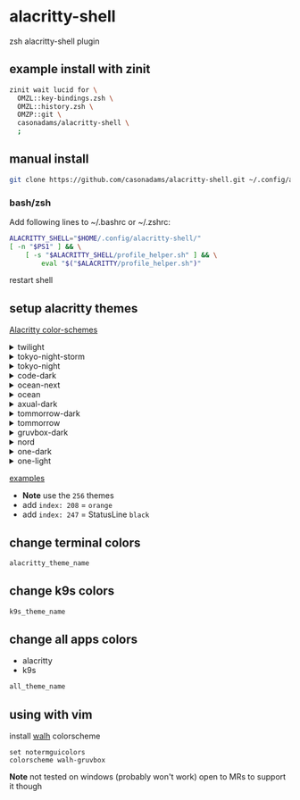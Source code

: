 # alacritty-shell

zsh alacritty-shell plugin

## example install with zinit

```zsh
zinit wait lucid for \
  OMZL::key-bindings.zsh \
  OMZL::history.zsh \
  OMZP::git \
  casonadams/alacritty-shell \
  ;
```

## manual install

```sh
git clone https://github.com/casonadams/alacritty-shell.git ~/.config/alacritty-shell
```

### bash/zsh

Add following lines to ~/.bashrc or ~/.zshrc:

```sh
ALACRITTY_SHELL="$HOME/.config/alacritty-shell/"
[ -n "$PS1" ] && \
    [ -s "$ALACRITTY_SHELL/profile_helper.sh" ] && \
        eval "$("$ALACRITTY/profile_helper.sh")"
```

restart shell

## setup alacritty themes

[Alacritty color-schemes](https://github.com/alacritty/alacritty/wiki/Color-schemes)

<details>
<summary>twilight</summary>
<p>

```yml
schemes:
  twilight: &twilight
    primary:
      background: "#141414"
      foreground: "#e0e0e0"
    bright:
      black: "#262626"
      blue: "#44474a"
      cyan: "#778385"
      green: "#afb97a"
      magenta: "#b4be7c"
      red: "#c06d44"
      yellow: "#c2a86c"
      white: "#ffffd4"
    normal:
      black: "#141414"
      blue: "#44474a"
      cyan: "#778385"
      green: "#afb97a"
      magenta: "#b4be7c"
      red: "#c06d44"
      yellow: "#c2a86c"
      white: "#e0e0e0"
    indexed_colors:
      - { index: 208, color: "0xcc9966" }
      - { index: 247, color: "0x212121" }
colors: *twilight
```

</p>
</details>

<details>
<summary>tokyo-night-storm</summary>
<p>

```yml
schemes:
  tokyo-night-storm: &tokyo-night-storm
    primary:
      background: "0x24283b"
      foreground: "0xa9b1d6"
    normal:
      black: "0x32344a"
      red: "0xf7768e"
      green: "0x9ece6a"
      yellow: "0xe0af68"
      blue: "0x7aa2f7"
      magenta: "0xad8ee6"
      cyan: "0x449dab"
      white: "0x9699a8"
    bright:
      black: "0x444b6a"
      red: "0xf7768e"
      green: "0x9ece6a"
      yellow: "0xe0af68"
      blue: "0x7aa2f7"
      magenta: "0xad8ee6"
      cyan: "0x449dab"
      white: "0xacb0d0"
    indexed_colors:
      - { index: 208, color: "0xFF9E64" }
      - { index: 247, color: "0x282d42" }
colors: *tokyo-night-storm
```

</p>
</details>

<details>
<summary>tokyo-night</summary>
<p>

```yml
schemes:
  tokyo-night: &tokyo-night
    primary:
      background: "0x1a1b26"
      foreground: "0xa9b1d6"
    normal:
      black: "0x32344a"
      red: "0xf7768e"
      green: "0x9ece6a"
      yellow: "0xe0af68"
      blue: "0x7aa2f7"
      magenta: "0xad8ee6"
      cyan: "0x449dab"
      white: "0x787c99"
    bright:
      black: "0x444b6a"
      red: "0xf7768e"
      green: "0x9ece6a"
      yellow: "0xe0af68"
      blue: "0x7aa2f7"
      magenta: "0xad8ee6"
      cyan: "0x449dab"
      white: "0xacb0d0"
    indexed_colors:
      - { index: 208, color: "0xFF9E64" }
      - { index: 247, color: "0x232433" }
colors: *tokyo-night
```

</p>
</details>

<details>
<summary>code-dark</summary>
<p>

```yml
schemes:
  code-dark: &code-dark
    primary:
      background: "#1e1e1e"
      foreground: "#c6c6c6"
    normal:
      black: "#383838"
      red: "#df1426"
      green: "#00c073"
      yellow: "#e4e700"
      blue: "#0072cf"
      magenta: "#cc2bc2"
      cyan: "#00aad1"
      white: "#e5e5e5"
    bright:
      black: "#666666"
      red: "#df1426"
      green: "#00c073"
      yellow: "#e4e700"
      blue: "#0072cf"
      magenta: "#cc2bc2"
      cyan: "#00aad1"
      white: "#e0e0e0"
    indexed_colors:
      - { index: 208, color: "0xDF6526" }
      - { index: 247, color: "0x2b2b2b" }
colors: *code-dark
```

</p>
</details>

<details>
<summary>ocean-next</summary>
<p>

```yml
schemes:
  ocean-next: &ocean-next
    primary:
      background: "0x1b2b34"
      foreground: "0xc0c5ce"
    cursor:
      text: "0x1b2b34"
      cursor: "0xc0c5ce"
    normal:
      black: "0x1b2b34"
      red: "0xec5f67"
      green: "0x99c794"
      yellow: "0xfac863"
      blue: "0x6699cc"
      magenta: "0xc594c5"
      cyan: "0x5fb3b3"
      white: "0xc0c5ce"
    bright:
      black: "0x65737e"
      red: "0xec5f67"
      green: "0x99c794"
      yellow: "0xfac863"
      blue: "0x6699cc"
      magenta: "0xc594c5"
      cyan: "0x5fb3b3"
      white: "0xd8dee9"
    indexed_colors:
      - { index: 208, color: "0xf99157" }
      - { index: 247, color: "0x343d46" }
colors: *ocean-next
```

</p>
</details>

<details>
<summary>ocean</summary>
<p>

```yml
schemes:
  ocean: &ocean
    primary:
      background: "0x2b303b"
      foreground: "0xc0c5ce"
    cursor:
      text: "0x2b303b"
      cursor: "0xc0c5ce"
    normal:
      black: "0x2b303b"
      red: "0xbf616a"
      green: "0xa3be8c"
      yellow: "0xebcb8b"
      blue: "0x8fa1b3"
      magenta: "0xb48ead"
      cyan: "0x96b5b4"
      white: "0xc0c5ce"
    bright:
      black: "0x65737e"
      red: "0xbf616a"
      green: "0xa3be8c"
      yellow: "0xebcb8b"
      blue: "0x8fa1b3"
      magenta: "0xb48ead"
      cyan: "0x96b5b4"
      white: "0xeff1f5"
    indexed_colors:
      - { index: 208, color: "0xd08770" }
      - { index: 247, color: "0x343d46" }
colors: *ocean
```

</p>
</details>

<details>
<summary>axual-dark</summary>
<p>

```yml
schemes:
  axual-dark: &axual-dark
    primary:
      background: "0x113851"
      foreground: "0xd8d7cd"
    cursor:
      text: "0x113851"
      cursor: "0xd8d7cd"
    normal:
      black: "0x113851"
      red: "0xD7595F"
      green: "0xb5bd68"
      yellow: "0xF2BF40"
      blue: "0x81a2be"
      magenta: "0xb294bb"
      cyan: "0x47B0AB"
      white: "0xd8d7cd"
    bright:
      black: "0xA99688"
      red: "0xD7595F"
      green: "0xb5bd68"
      yellow: "0xF2BF40"
      blue: "0x81a2be"
      magenta: "0xb294bb"
      cyan: "0x47B0AB"
      white: "0xfffdf1"
    indexed_colors:
      - { index: 208, color: "0xe58c4f" }
      - { index: 247, color: "0x13415e" }
colors: *axual-dark
```

</p>
</details>

<details>
<summary>tommorrow-dark</summary>
<p>

```yml
schemes:
  tomorrow-dark: &tomorrow-dark
    primary:
      background: "0x1d1f21"
      foreground: "0xc5c8c6"
    cursor:
      text: "0x1d1f21"
      cursor: "0xc5c8c6"
    normal:
      black: "0x1d1f21"
      red: "0xcc6666"
      green: "0xb5bd68"
      yellow: "0xf0c674"
      blue: "0x81a2be"
      magenta: "0xb294bb"
      cyan: "0x8abeb7"
      white: "0xc5c8c6"
    bright:
      black: "0x969896"
      red: "0xcc6666"
      green: "0xb5bd68"
      yellow: "0xf0c674"
      blue: "0x81a2be"
      magenta: "0xb294bb"
      cyan: "0x8abeb7"
      white: "0xffffff"
    indexed_colors:
      - { index: 208, color: "0xde935f" }
      - { index: 247, color: "0x282a2e" }
colors: *tomorrow-dark
```

</p>
</details>

<details>
<summary>tommorrow</summary>
<p>

```yml
schemes:
  tomorrow: &tomorrow
    primary:
      background: "0xffffff"
      foreground: "0x4d4d4c"
    cursor:
      text: "0xffffff"
      cursor: "0x4d4d4c"
    normal:
      black: "0xffffff"
      red: "0xc82829"
      green: "0x718c00"
      yellow: "0xeab700"
      blue: "0x4271ae"
      magenta: "0x8959a8"
      cyan: "0x3e999f"
      white: "0x4d4d4c"
    bright:
      black: "0x8e908c"
      red: "0xc82829"
      green: "0x718c00"
      yellow: "0xeab700"
      blue: "0x4271ae"
      magenta: "0x8959a8"
      cyan: "0x3e999f"
      white: "0x1d1f21"
    indexed_colors:
      - { index: 208, color: "0xf5871f" }
      - { index: 247, color: "0xf2f2f2" }
colors: *tomorrow
```

</p>
</details>

<details>
<summary>gruvbox-dark</summary>
<p>

```yml
schemes:
  gruvbox-dark: &gruvbox-dark
    primary:
      background: "0x282828"
      foreground: "0xd5c4a1"
    cursor:
      text: "0x282828"
      cursor: "0xd5c4a1"
    normal:
      black: "0x282828"
      red: "0xfb4934"
      green: "0xb8bb26"
      yellow: "0xfabd2f"
      blue: "0x83a598"
      magenta: "0xd3869b"
      cyan: "0x8ec07c"
      white: "0xd5c4a1"
    bright:
      black: "0x665c54"
      red: "0xfb4934"
      green: "0xb8bb26"
      yellow: "0xfabd2f"
      blue: "0x83a598"
      magenta: "0xd3869b"
      cyan: "0x8ec07c"
      white: "0xfbf1c7"
    indexed_colors:
      - { index: 208, color: "0xfe8019" }
      - { index: 247, color: "0x3c3836" }
colors: *gruvbox-dark
```

</p>
</details>

<details>
<summary>nord</summary>
<p>

```yml
schemes:
  nord: &nord
    primary:
      background: "0x2e3440"
      foreground: "0xe5e9f0"
    cursor:
      text: "0x2e3440"
      cursor: "0xe5e9f0"
    normal:
      black: "0x2e3440"
      red: "0xbf616a"
      green: "0xa3be8c"
      yellow: "0xebcb8b"
      blue: "0x81a1c1"
      magenta: "0xb48ead"
      cyan: "0x88c0d0"
      white: "0xe5e9f0"
    bright:
      black: "0x4c566a"
      red: "0xbf616a"
      green: "0xa3be8c"
      yellow: "0xebcb8b"
      blue: "0x81a1c1"
      magenta: "0xb48ead"
      cyan: "0x88c0d0"
      white: "0x8fbcbb"
    indexed_colors:
      - { index: 208, color: "0xd08770" }
      - { index: 247, color: "0x3b4252" }
colors: *nord
```

</p>
</details>

<details>
<summary>one-dark</summary>
<p>

```yml
schemes:
  one-dark: &one-dark
    primary:
      background: "0x282c34"
      foreground: "0xabb2bf"
    cursor:
      text: "0x282c34"
      cursor: "0xabb2bf"
    normal:
      black: "0x282c34"
      red: "0xe06c75"
      green: "0x98c379"
      yellow: "0xe5c07b"
      blue: "0x61afef"
      magenta: "0xc678dd"
      cyan: "0x56b6c2"
      white: "0xabb2bf"
    bright:
      black: "0x545862"
      red: "0xe06c75"
      green: "0x98c379"
      yellow: "0xe5c07b"
      blue: "0x61afef"
      magenta: "0xc678dd"
      cyan: "0x56b6c2"
      white: "0xc8ccd4"
    indexed_colors:
      - { index: 208, color: "0xd19a66" }
      - { index: 247, color: "0x353b45" }
colors: *one-dark
```

</p>
</details>

<details>
<summary>one-light</summary>
<p>

```yml
schemes:
  one-light: &one-light
    primary:
      background: "0xfafafa"
      foreground: "0x383a42"
    cursor:
      text: "0xfafafa"
      cursor: "0x383a42"
    normal:
      black: "0xfafafa"
      red: "0xca1243"
      green: "0x50a14f"
      yellow: "0xc18401"
      blue: "0x4078f2"
      magenta: "0xa626a4"
      cyan: "0x0184bc"
      white: "0x383a42"
    bright:
      black: "0xa0a1a7"
      red: "0xca1243"
      green: "0x50a14f"
      yellow: "0xc18401"
      blue: "0x4078f2"
      magenta: "0xa626a4"
      cyan: "0x0184bc"
      white: "0x090a0b"
    indexed_colors:
      - { index: 208, color: "0xd75f00" }
      - { index: 247, color: "0xf0f0f1" }
colors: *one-light
```

</p>
</details>

[examples](https://github.com/aarowill/base16-alacritty/tree/master/colors)

- **Note** use the `256` themes
- add `index: 208` = `orange`
- add `index: 247` = StatusLine `black`

## change terminal colors

```sh
alacritty_theme_name
```

## change k9s colors

```sh
k9s_theme_name
```

## change all apps colors

- alacritty
- k9s

```sh
all_theme_name
```

## using with vim

install [walh](https://github.com/casonadams/walh) colorscheme

```vimrc
set notermguicolors
colorscheme walh-gruvbox
```

**Note** not tested on windows (probably won't work) open to MRs to support it
though
